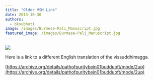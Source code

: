 ```yaml
---
title: "Older VSM Link"
date: 2013-10-30
authors: 
  - bksubhuti
image: /images/Burmese-Pali_Manuscript.jpg
featured_image: /images/Burmese-Pali_Manuscript.jpg
---
```


![](/images/Burmese-Pali_Manuscript.jpg)

Here is a link to a different English translation of the vissuddhimagga.

[https://archive.org/details/pathofpuritybein01budduoft/mode/2up](https://archive.org/details/pathofpuritybein01budduoft/mode/2up)